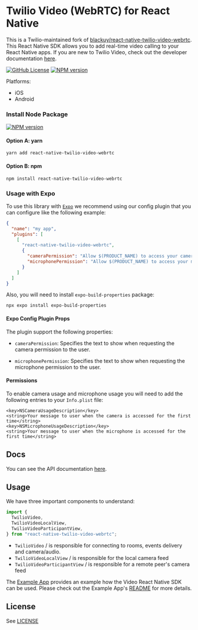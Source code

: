 # Twilio Video (WebRTC) for React Native

This is a Twilio-maintained fork of [blackuy/react-native-twilio-video-webrtc](https://github.com/blackuy/react-native-twilio-video-webrtc). This React Native SDK allows you to add real-time video calling to your React Native apps. If you are new to Twilio Video, check out the developer documentation [here](https://www.twilio.com/docs/video).

[![GitHub License](https://img.shields.io/github/license/twilio/react-native-twilio-video-webrtc)](https://github.com/twilio/react-native-twilio-video-webrtc/blob/master/LICENSE)
[![NPM version](https://img.shields.io/npm/v/react-native-twilio-video-webrtc)](https://www.npmjs.com/package/react-native-twilio-video-webrtc)

Platforms:

- iOS
- Android

### Install Node Package

[![NPM version](https://img.shields.io/npm/v/react-native-twilio-video-webrtc)](https://www.npmjs.com/package/react-native-twilio-video-webrtc)

#### Option A: yarn

```shell
yarn add react-native-twilio-video-webrtc
```

#### Option B: npm

```shell
npm install react-native-twilio-video-webrtc
```

### Usage with Expo

To use this library with [`Expo`](https://expo.dev) we recommend using our config plugin that you can configure like the following example:

```json
{
  "name": "my app",
  "plugins": [
    [
      "react-native-twilio-video-webrtc",
      {
        "cameraPermission": "Allow $(PRODUCT_NAME) to access your camera",
        "microphonePermission": "Allow $(PRODUCT_NAME) to access your microphone"
      }
    ]
  ]
}
```

Also, you will need to install `expo-build-properties` package:

```shell
npx expo install expo-build-properties
```

#### Expo Config Plugin Props

The plugin support the following properties:

- `cameraPermission`: Specifies the text to show when requesting the camera permission to the user.

- `microphonePermission`: Specifies the text to show when requesting the microphone permission to the user.

#### Permissions

To enable camera usage and microphone usage you will need to add the following entries to your `Info.plist` file:

```
<key>NSCameraUsageDescription</key>
<string>Your message to user when the camera is accessed for the first time</string>
<key>NSMicrophoneUsageDescription</key>
<string>Your message to user when the microphone is accessed for the first time</string>
```

## Docs

You can see the API documentation [here](./docs).

## Usage

We have three important components to understand:

```javascript
import {
  TwilioVideo,
  TwilioVideoLocalView,
  TwilioVideoParticipantView,
} from "react-native-twilio-video-webrtc";
```

- `TwilioVideo` / is responsible for connecting to rooms, events delivery and camera/audio.
- `TwilioVideoLocalView` / is responsible for the local camera feed
- `TwilioVideoParticipantView` / is responsible for a remote peer's camera feed

The [Example App](./ExampleApp) provides an example how the Video React Native SDK can be used.
Please check out the Example App's [README](./ExampleApp/README.md) for more details.

## License

See [LICENSE](https://github.com/twilio/react-native-twilio-video-webrtc/blob/master/LICENSE)
